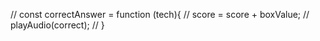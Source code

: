 // const correctAnswer = function (tech){
//     score = score + boxValue;
//     playAudio(correct);
// }